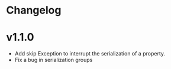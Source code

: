 # Changelog

# v1.1.0

- Add skip Exception to interrupt the serialization of a property.
- Fix a bug in serialization groups
